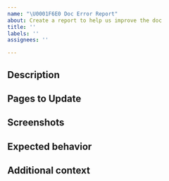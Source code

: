 ```yaml
---
name: "\U0001F6E0 Doc Error Report"
about: Create a report to help us improve the doc
title: ''
labels: ''
assignees: ''

---
```


<!-- Thanks for deciding to open an issue! Before submitting, please fill in the following information. -->

<!-- See [How to contribute](https://zowe.github.io/docs-site/latest/contributing.html) for guidance on writing an actionable issue description. -->

## Description
<!-- A clear and concise description of what the error is.-->

## Pages to Update
<!--https://zowe.github.io/docs-site/...-->

## Screenshots
<!--Add screenshots to help explain your problem, if needed.-->

## Expected behavior
<!--A clear and concise description of what you expect to happen.-->

## Additional context
<!--Add any other context about the documentation error here.-->
